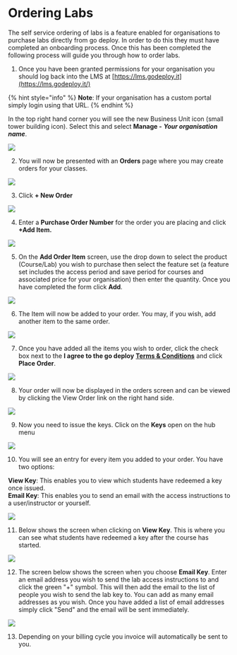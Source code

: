 # Ordering Labs

The self service ordering of labs is a feature enabled for organisations to purchase labs directly from go deploy.  In order to do this they must have completed an onboarding process.  Once this has been completed the following process will guide you through how to order labs.

1. Once you have been granted permissions for your organisation you should log back into the LMS at [https://lms.godeploy.it](https://lms.godeploy.it/)

{% hint style="info" %}
**Note**: If your organisation has a custom portal simply login using that URL.
{% endhint %}

In the top right hand corner you will see the new Business Unit icon \(small tower building icon\).  Select this and select **Manage -** _**Your organisation name**_.

![](../.gitbook/assets/image%20%2815%29.png)

2. You will now be presented with an **Orders** page where you may create orders for your classes.  

![](../.gitbook/assets/image%20%2853%29.png)

3. Click **+ New Order** 

![](../.gitbook/assets/image%20%2830%29.png)

4. Enter a **Purchase Order Number** for the order you are placing and click **+Add Item.**

![](../.gitbook/assets/image%20%2816%29.png)

5. On the **Add Order Item** screen, use the drop down to select the product \(Course/Lab\) you wish to purchase then select the feature set \(a feature set includes the access period and save period for courses and associated price for your organisation\) then enter the quantity.  Once you have completed the form click **Add**.

![](../.gitbook/assets/image%20%2861%29.png)

6. The Item will now be added to your order.  You may, if you wish, add another item to the same order.

![](../.gitbook/assets/image%20%2840%29.png)

7. Once you have added all the items you wish to order, click the check box next to the **I agree to the go deploy** [**Terms & Conditions**](https://www.godeploy.it/terms) and click **Place Order**.

![](../.gitbook/assets/image%20%2823%29.png)

8. Your order will now be displayed in the orders screen and can be viewed by clicking the View Order link on the right hand side.

![](../.gitbook/assets/image%20%2849%29.png)

9. Now you need to issue the keys.  Click on the **Keys** open on the hub menu

![](../.gitbook/assets/image%20%2837%29.png)

10. You will see an entry for every item you added to your order.  You have two options: 

**View Key**: This enables you to view which students have redeemed a key once issued.  
**Email Key**: This enables you to send an email with the access instructions to a user/instructor or yourself.

![](../.gitbook/assets/image%20%2831%29.png)

11. Below shows the screen when clicking on **View Key**.  This is where you can see what students have redeemed a key after the course has started.

![](../.gitbook/assets/image%20%2838%29.png)

12. The screen below shows the screen when you choose **Email Key**.  Enter an email address you wish to send the lab access instructions to and click the green "+" symbol. This will then add the email to the list of people you wish to send the lab key to. You can add as many email addresses as you wish. Once you have added a list of email addresses simply click "Send" and the email will be sent immediately.

![](../.gitbook/assets/image%20%2818%29.png)

13. Depending on your billing cycle you invoice will automatically be sent to you.

